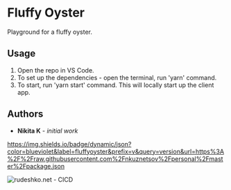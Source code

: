 # Fluffy Oyster

Playground for a fluffy oyster.

## Usage

1. Open the repo in VS Code.
2. To set up the dependencies - open the terminal, run 'yarn' command.
3. To start, run 'yarn start' command. This will locally start up the client app.

## Authors

- **Nikita K** - _initial work_

https://img.shields.io/badge/dynamic/json?color=blueviolet&label=fluffyoyster&prefix=v&query=version&url=https%3A%2F%2Fraw.githubusercontent.com%2Fnkuznetsov%2Fpersonal%2Fmaster%2Fpackage.json

![rudeshko.net - CICD](https://github.com/rudeshko/rudeshko.net/workflows/rudeshko.net%20-%20CICD/badge.svg)

